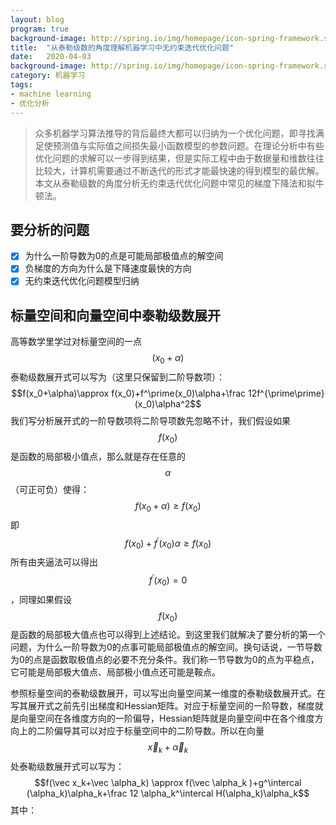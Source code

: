 ```yaml
---
layout: blog
program: true
background-image: http://spring.io/img/homepage/icon-spring-framework.svg
title:  "从泰勒级数的角度理解机器学习中无约束迭代优化问题"
date:   2020-04-03
background-image: http://spring.io/img/homepage/icon-spring-framework.svg
category: 机器学习
tags:
- machine learning
- 优化分析
---
```


>众多机器学习算法推导的背后最终大都可以归纳为一个优化问题，即寻找满足使预测值与实际值之间损失最小函数模型的参数问题。在理论分析中有些优化问题的求解可以一步得到结果，但是实际工程中由于数据量和维数往往比较大，计算机需要通过不断迭代的形式才能最快速的得到模型的最优解。本文从泰勒级数的角度分析无约束迭代优化问题中常见的梯度下降法和拟牛顿法。

## 要分析的问题
- [x] 为什么一阶导数为0的点是可能局部极值点的解空间
- [x] 负梯度的方向为什么是下降速度最快的方向
- [x] 无约束迭代优化问题模型归纳

## 标量空间和向量空间中泰勒级数展开
高等数学里学过对标量空间的一点$$(x_0+\alpha)$$泰勒级数展开式可以写为（这里只保留到二阶导数项）：
$$f(x_0+\alpha)\approx f(x_0)+f^\prime(x_0)\alpha+\frac 12f^{\prime\prime}(x_0)\alpha^2$$
我们写分析展开式的一阶导数项将二阶导项数先忽略不计，我们假设如果$$f(x_0)$$是函数的局部极小值点，那么就是存在任意的$$\alpha$$（可正可负）使得：
$$f(x_0+\alpha)\ge f(x_0)$$ 即 $$f(x_0)+f^\prime(x_0)\alpha \ge f(x_0)$$
所有由夹逼法可以得出$$f^\prime(x_0)=0$$，同理如果假设$$f(x_0)$$是函数的局部极大值点也可以得到上述结论。到这里我们就解决了要分析的第一个问题，为什么一阶导数为0的点事可能局部极值点的解空间。换句话说，一节导数为0的点是函数取极值点的必要不充分条件。我们称一节导数为0的点为平稳点，它可能是局部极大值点、局部极小值点还可能是鞍点。

参照标量空间的泰勒级数展开，可以写出向量空间某一维度的泰勒级数展开式。在写其展开式之前先引出梯度和Hessian矩阵。对应于标量空间的一阶导数，梯度就是向量空间在各维度方向的一阶偏导，Hessian矩阵就是向量空间中在各个维度方向上的二阶偏导其可以对应于标量空间中的二阶导数。所以在向量$$\vec x_k+\vec \alpha_k$$处泰勒级数展开式可以写为：
$$f(\vec x_k+\vec \alpha_k) \approx f(\vec \alpha_k )+g^\intercal (\alpha_k)\alpha_k+\frac 12 \alpha_k^\intercal H(\alpha_k)\alpha_k$$
其中：